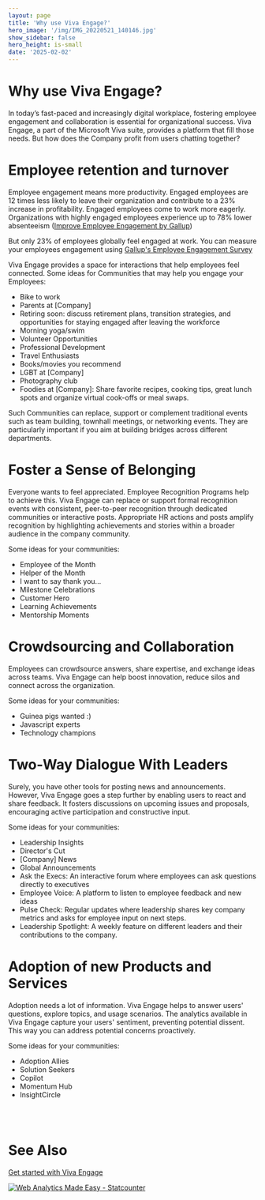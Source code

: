 ```yaml
---
layout: page
title: 'Why use Viva Engage?'
hero_image: '/img/IMG_20220521_140146.jpg'
show_sidebar: false
hero_height: is-small
date: '2025-02-02'
---
```


<!-- Google tag (gtag.js) -->
<script async src="https://www.googletagmanager.com/gtag/js?id=G-NDDFG3RZTJ"></script>
<script>
  window.dataLayer = window.dataLayer || [];
  function gtag(){dataLayer.push(arguments);}
  gtag('js', new Date());

  gtag('config', 'G-NDDFG3RZTJ');
</script>


# Why use Viva Engage?

In today’s fast-paced and increasingly digital workplace, fostering employee engagement and collaboration is essential for organizational success. Viva Engage, a part of the Microsoft Viva suite, provides a platform that fill those needs. But how does the Company profit from users chatting together?


# Employee retention and turnover

Employee engagement means more productivity. Engaged employees are 12 times less likely to leave their organization and contribute to a 23% increase in profitability. Engaged employees come to work more eagerly. Organizations with highly engaged employees experience up to 78%
lower absenteeism ([Improve Employee Engagement by Gallup](https://www.gallup.com/workplace/285674/improve-employee-engagement-workplace.aspx)) 

But only 23% of employees globally feel engaged at work. You can measure your employees engagement using [Gallup's Employee Engagement Survey](https://www.gallup.com/q12/)

Viva Engage provides a space for interactions that help employees feel connected. Some ideas for Communities that may help you engage your Employees:

* Bike to work
* Parents at [Company]
* Retiring soon: discuss retirement plans, transition strategies, and opportunities for staying engaged after leaving the workforce
* Morning yoga/swim
* Volunteer Opportunities
* Professional Development
* Travel Enthusiasts
* Books/movies you recommend
* LGBT at [Company]
* Photography club
* Foodies at [Company]: Share favorite recipes, cooking tips, great lunch spots and organize virtual cook-offs or meal swaps.

Such Communities can replace, support or complement traditional events such as team building, townhall meetings, or networking events. They are particularly important if you aim at building bridges across different departments.



# Foster a Sense of Belonging

Everyone wants to feel appreciated. Employee Recognition Programs help to achieve this. Viva Engage can replace or support formal recognition events with consistent, peer-to-peer recognition through dedicated communities or interactive posts.
Appropriate HR actions and posts amplify recognition by highlighting achievements and stories within a broader audience in the company community.

Some ideas for your communities:
* Employee of the Month
* Helper of the Month
* I want to say thank you...
* Milestone Celebrations
* Customer Hero
* Learning Achievements
* Mentorship Moments


# Crowdsourcing and Collaboration

Employees can crowdsource answers, share expertise, and exchange ideas across teams. Viva Engage can help boost innovation, reduce silos and connect across the organization.

Some ideas for your communities:

* Guinea pigs wanted :)
* Javascript experts
* Technology champions


# Two-Way Dialogue With Leaders

Surely, you have other tools for posting news and announcements. However, Viva Engage goes a step further by enabling users to react and share feedback. It fosters discussions on upcoming issues and proposals, encouraging active participation and constructive input.

Some ideas for your communities:

* Leadership Insights
* Director's Cut
* [Company] News
* Global Announcements
* Ask the Execs: An interactive forum where employees can ask questions directly to executives
* Employee Voice: A platform to listen to employee feedback and new ideas
* Pulse Check: Regular updates where leadership shares key company metrics and asks for employee input on next steps.
* Leadership Spotlight: A weekly feature on different leaders and their contributions to the company.


# Adoption of new Products and Services

Adoption needs a lot of information. Viva Engage helps to answer users' questions, explore topics, and usage scenarios. The analytics available in Viva Engage capture your users' sentiment, preventing potential dissent. This way you can address potential concerns proactively.

Some ideas for your communities:

* Adoption Allies
* Solution Seekers
* Copilot
* Momentum Hub
* InsightCircle


<br/><br/>

# See Also

[Get started with Viva Engage](https://support.microsoft.com/en-us/topic/get-started-with-viva-engage-729f9fce-3aa6-4478-888c-a1543918c284)




<!-- Default Statcounter code for whyvivaplusteams
https://powershellscripts.github.io/articles/en/Viva/whyviva/
-->
<script type="text/javascript">
var sc_project=13085848; 
var sc_invisible=1; 
var sc_security="4c9b32e5"; 
var sc_client_storage="disabled"; 
</script>
<script type="text/javascript"
src="https://www.statcounter.com/counter/counter.js"
async></script>
<noscript><div class="statcounter"><a title="Web Analytics
Made Easy - Statcounter" href="https://statcounter.com/"
target="_blank"><img class="statcounter"
src="https://c.statcounter.com/13085848/0/4c9b32e5/1/"
alt="Web Analytics Made Easy - Statcounter"
referrerPolicy="no-referrer-when-downgrade"></a></div></noscript>
<!-- End of Statcounter Code -->